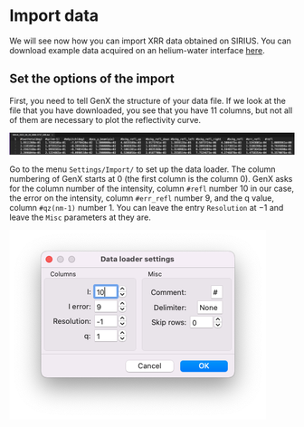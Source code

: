 # Import data

We will see now how you can import XRR data obtained on SIRIUS. You can download example data acquired on an helium-water interface [here](../../../_static/SIRIUS_2022_09_29_0696-0737_XRR.dat).

## Set the options of the import
First, you need to tell GenX the structure of your data file. If we look at the file that you have downloaded, you see that you have 11 columns, but not all of them are necessary to plot the reflectivity curve.

![](images/import-data-structure-file.png)


Go to the menu `Settings/Import/` to set up the data loader. The column numbering of GenX starts at 0 (the first column is the column 0). GenX asks for the column number of the intensity, column `#refl` number 10 in our case, the error on the intensity, column `#err_refl` number 9, and the q value, column `#qz(nm-1)` number 1. You can leave the entry `Resolution` at $-1$ and leave the `Misc` parameters at they are.

![](images/import-data-loader-settings.png)
